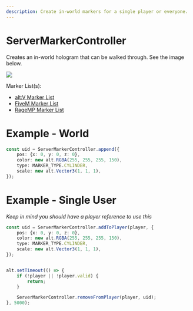 ```yaml
---
description: Create in-world markers for a single player or everyone.
---
```


# ServerMarkerController

Creates an in-world hologram that can be walked through. See the image below.

![](https://i.imgur.com/VJhIOBn.png)

Marker List(s): 

- [alt:V Marker List](https://wiki.altv.mp/wiki/GTA:Markers)
- [FiveM Marker List](https://docs.fivem.net/docs/game-references/markers/)
- [RageMP Marker List](https://wiki.rage.mp/index.php?title=Markers)

# Example - World

```typescript
const uid = ServerMarkerController.append({
    pos: {x: 0, y: 0, z: 0},
    color: new alt.RGBA(255, 255, 255, 150),
    type: MARKER_TYPE.CYLINDER,
    scale: new alt.Vector3(1, 1, 1),
});
```

# Example - Single User

_Keep in mind you should have a player reference to use this_

```ts
const uid = ServerMarkerController.addToPlayer(player, {
    pos: {x: 0, y: 0, z: 0},
    color: new alt.RGBA(255, 255, 255, 150),
    type: MARKER_TYPE.CYLINDER,
    scale: new alt.Vector3(1, 1, 1),
});


alt.setTimeout(() => {
    if (!player || !player.valid) {
        return;
    }

    ServerMarkerController.removeFromPlayer(player, uid);
}, 5000);
```